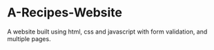 # A-Recipes-Website
A website built using html, css and javascript with form validation, and multiple pages.
